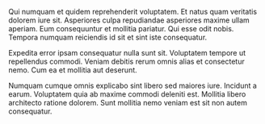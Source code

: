 Qui numquam et quidem reprehenderit voluptatem. Et natus quam veritatis dolorem iure sit. Asperiores culpa repudiandae asperiores maxime ullam aperiam. Eum consequuntur et mollitia pariatur. Qui esse odit nobis. Tempora numquam reiciendis id sit et sint iste consequatur.
 Expedita error ipsam consequatur nulla sunt sit. Voluptatem tempore ut repellendus commodi. Veniam debitis rerum omnis alias et consectetur nemo. Cum ea et mollitia aut deserunt.
 Numquam cumque omnis explicabo sint libero sed maiores iure. Incidunt a earum. Voluptatem quia ab maxime commodi deleniti est. Mollitia libero architecto ratione dolorem. Sunt mollitia nemo veniam est sit non autem consequatur.